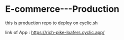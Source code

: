 # E-commerce---Production


this is production repo to deploy on cyclic.sh

link of App : https://rich-pike-loafers.cyclic.app/
